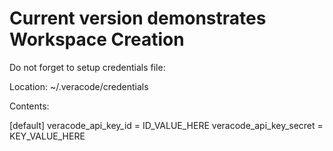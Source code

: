# Current version demonstrates Workspace Creation

Do not forget to setup credentials file:

Location: ~/.veracode/credentials 

Contents:

[default]
veracode_api_key_id = ID_VALUE_HERE
veracode_api_key_secret = KEY_VALUE_HERE
